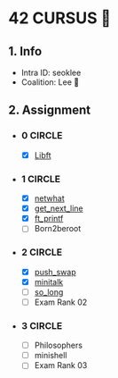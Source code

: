 # 42 CURSUS  🐯

## 1. Info
- Intra ID: seoklee
- Coalition: Lee 🔴

## 2. Assignment
- ### 0 CIRCLE
	- [x] [Libft](https://github.com/42starter/42_seoklee/tree/master/libft)
- ### 1 CIRCLE
	- [x] [netwhat](https://github.com/42starter/42_seoklee/tree/master/netwhat)
	- [x] [get_next_line](https://github.com/42starter/42_seoklee/tree/master/get_next_line)
	- [x] [ft_printf](https://github.com/42starter/42_seoklee/tree/master/ft_printf)
	- [ ] Born2beroot
- ### 2 CIRCLE
	- [x] [push_swap](https://github.com/42starter/42_seoklee/tree/master/push_swap)
	- [x] [minitalk](https://github.com/42starter/42_seoklee/tree/master/minitalk)
	- [ ] [so_long](https://github.com/42starter/42_seoklee/tree/master/so_long)
	- [ ] Exam Rank 02
- ### 3 CIRCLE
	- [ ] Philosophers
	- [ ] minishell
	- [ ] Exam Rank 03